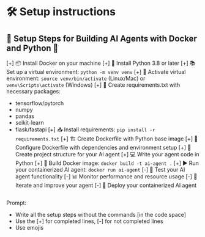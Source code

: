 # 🛠️ Setup instructions

## 🤖 Setup Steps for Building AI Agents with Docker and Python 🐍

[+] 📦 Install Docker on your machine 
[+] 🐍 Install Python 3.8 or later
[+] 📚 Set up a virtual environment: `python -m venv venv`
[+] 🚀 Activate virtual environment: `source venv/bin/activate` (Linux/Mac) or `venv\Scripts\activate` (Windows)
[+] 📝 Create requirements.txt with necessary packages:
   - tensorflow/pytorch
   - numpy
   - pandas
   - scikit-learn
   - flask/fastapi
[+] 📥 Install requirements: `pip install -r requirements.txt`
[+] 🏗️ Create Dockerfile with Python base image
[+] 🔧 Configure Dockerfile with dependencies and environment setup
[+] 📁 Create project structure for your AI agent
[+] 💻 Write your agent code in Python
[+] 🔄 Build Docker image: `docker build -t ai-agent .`
[+] ▶️ Run your containerized AI agent: `docker run ai-agent`
[-] 🧪 Test your AI agent functionality
[-] 📊 Monitor performance and resource usage
[-] 🔁 Iterate and improve your agent
[-] 🚢 Deploy your containerized AI agent

##
Prompt:
- Write all the setup steps without the commands [in the code space]
- Use the [+] for completed lines, [-] for not completed lines
- Use emojis

